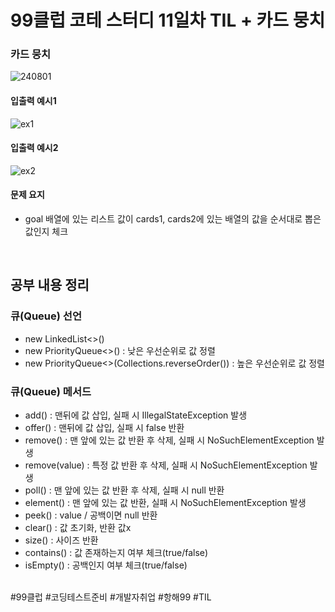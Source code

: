 # 99클럽 코테 스터디 11일차 TIL + 카드 뭉치

### 카드 뭉치

![240801](https://github.com/user-attachments/assets/7a7b0f8d-b698-4a3b-8f6f-f023bf110236)

#### 입출력 예시1

![ex1](https://github.com/user-attachments/assets/d29a395b-ead7-4bd1-9ef8-2590e8b93439)

#### 입출력 예시2

![ex2](https://github.com/user-attachments/assets/a1e5021a-d594-4fb0-93eb-fa8a190a9ac1)

#### 문제 요지
- goal 배열에 있는 리스트 값이 cards1, cards2에 있는 배열의 값을 순서대로 뽑은 값인지 체크

<br>

## 공부 내용 정리

### 큐(Queue) 선언
- new LinkedList<>()
- new PriorityQueue<>() : 낮은 우선순위로 값 정렬
- new PriorityQueue<>(Collections.reverseOrder()) : 높은 우선순위로 값 정렬

### 큐(Queue) 메서드
- add() : 맨뒤에 값 삽입, 실패 시 IllegalStateException 발생
- offer() : 맨뒤에 값 삽입, 실패 시 false 반환
- remove() : 맨 앞에 있는 값 반환 후 삭제, 실패 시  NoSuchElementException 발생
- remove(value) : 특정 값 반환 후 삭제, 실패 시  NoSuchElementException 발생
- poll() : 맨 앞에 있는 값 반환 후 삭제, 실패 시 null 반환
- element() : 맨 앞에 있는 값 반환, 실패 시 NoSuchElementException 발생
- peek() : value / 공백이면 null 반환
- clear() : 값 초기화, 반환 값x
- size() : 사이즈 반환
- contains() : 값 존재하는지 여부 체크(true/false)
- isEmpty() : 공백인지 여부 체크(true/false)



<br>
#99클럽 #코딩테스트준비 #개발자취업 #항해99 #TIL
